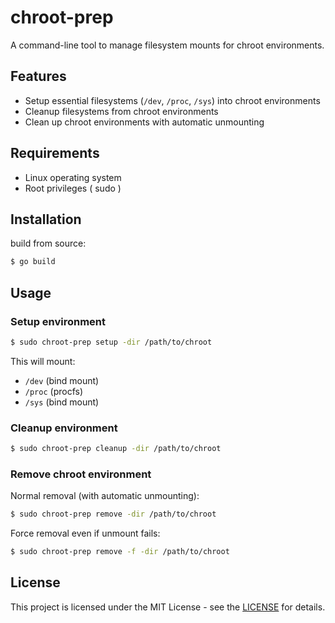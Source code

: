 # chroot-prep

A command-line tool to manage filesystem mounts for chroot environments.

## Features

- Setup essential filesystems (`/dev`, `/proc`, `/sys`) into chroot environments
- Cleanup filesystems from chroot environments
- Clean up chroot environments with automatic unmounting

## Requirements

- Linux operating system
- Root privileges ( sudo )

## Installation

build from source:

```bash
$ go build
```

## Usage

### Setup environment

```bash
$ sudo chroot-prep setup -dir /path/to/chroot
```

This will mount:

- `/dev` (bind mount)
- `/proc` (procfs)
- `/sys` (bind mount)

### Cleanup environment

```bash
$ sudo chroot-prep cleanup -dir /path/to/chroot
```

### Remove chroot environment

Normal removal (with automatic unmounting):

```bash
$ sudo chroot-prep remove -dir /path/to/chroot
```

Force removal even if unmount fails:

```bash
$ sudo chroot-prep remove -f -dir /path/to/chroot
```

## License

This project is licensed under the MIT License - see the [LICENSE](https://opensource.org/license/mit) for details.
